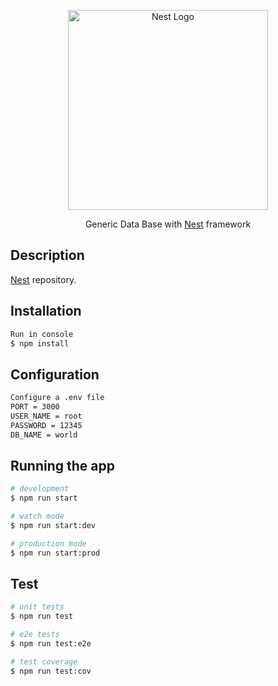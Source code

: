 <p align="center">
  <a href="http://nestjs.com/" target="blank"><img src="https://nestjs.com/img/logo_text.svg" width="320" alt="Nest Logo" /></a>
</p>

[circleci-image]: https://img.shields.io/circleci/build/github/nestjs/nest/master?token=abc123def456
[circleci-url]: https://circleci.com/gh/nestjs/nest

  <p align="center">Generic Data Base with <a href="https://nestjs.com/" target="_blank">Nest</a> framework </p>
    <p align="center">

## Description

[Nest](https://github.com/nestjs/nest) repository.

## Installation

```bash
Run in console
$ npm install
```

## Configuration

```bash
Configure a .env file
PORT = 3000
USER_NAME = root
PASSWORD = 12345
DB_NAME = world
```

## Running the app

```bash
# development
$ npm run start

# watch mode
$ npm run start:dev

# production mode
$ npm run start:prod
```

## Test

```bash
# unit tests
$ npm run test

# e2e tests
$ npm run test:e2e

# test coverage
$ npm run test:cov
```
